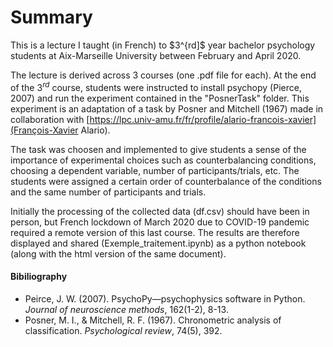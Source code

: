 # Summary
This is a lecture I taught (in French) to $3^{rd]$ year bachelor psychology students at Aix-Marseille University between February and April 2020. 

The lecture is derived across 3 courses (one .pdf file for each). 
At the end of the $3^{rd}$ course, students were instructed to install psychopy (Pierce, 2007) and run the experiment contained in the "PosnerTask" folder. This experiment is an adaptation of a task by Posner and Mitchell (1967) made in collaboration with [https://lpc.univ-amu.fr/fr/profile/alario-francois-xavier](François-Xavier Alario).

The task was choosen and implemented to give students a sense of the importance of experimental choices such as counterbalancing conditions, choosing a dependent variable, number of participants/trials, etc. The students were assigned a certain order of counterbalance of the conditions and the same number of participants and trials. 

Initially the processing of the collected data (df.csv) should have been in person, but French lockdown of March 2020 due to COVID-19 pandemic required a remote version of this last course. The results are therefore displayed and shared (Exemple_traitement.ipynb) as a python notebook (along with the html version of the same document).

#### Bibiliography 
- Peirce, J. W. (2007). PsychoPy—psychophysics software in Python. _Journal of neuroscience methods_, 162(1-2), 8-13.
- Posner, M. I., & Mitchell, R. F. (1967). Chronometric analysis of classification. _Psychological review_, 74(5), 392.
